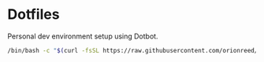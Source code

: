 # Dotfiles

Personal dev environment setup using Dotbot.

```bash
/bin/bash -c "$(curl -fsSL https://raw.githubusercontent.com/orionreed/dotfiles/main/bootstrap.sh)"
```
